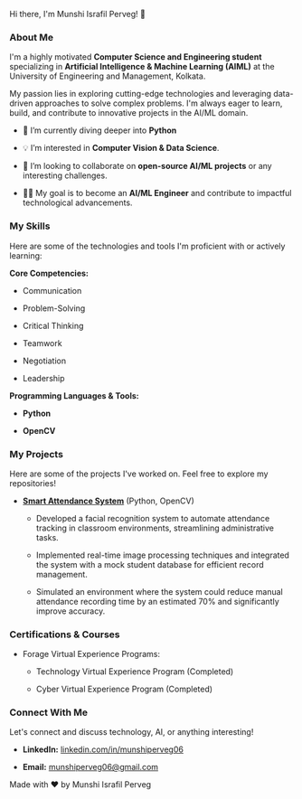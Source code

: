 Hi there, I'm Munshi Israfil Perveg! 👋

### About Me

I'm a highly motivated **Computer Science and Engineering student** specializing in **Artificial Intelligence & Machine Learning (AIML)** at the University of Engineering and Management, Kolkata.

My passion lies in exploring cutting-edge technologies and leveraging data-driven approaches to solve complex problems. I'm always eager to learn, build, and contribute to innovative projects in the AI/ML domain.

* 🌱 I’m currently diving deeper into **Python**

* 💡 I’m interested in **Computer Vision & Data Science**.

* 🤝 I’m looking to collaborate on **open-source AI/ML projects** or any interesting challenges.

* 👨‍💻 My goal is to become an **AI/ML Engineer** and contribute to impactful technological advancements.

### My Skills

Here are some of the technologies and tools I'm proficient with or actively learning:

**Core Competencies:**

* Communication

* Problem-Solving

* Critical Thinking

* Teamwork

* Negotiation

* Leadership

**Programming Languages & Tools:**

* **Python**

* **OpenCV**

<!--
You can also use skill badges for a more visual representation!
Find badges at: https://shields.io/ or https://www.google.com/search?q=https://dev.to/envoy\_/150-badges-for-github-profile-readme-3l5d
Example:
\-->

### My Projects

Here are some of the projects I've worked on. Feel free to explore my repositories!

* [**Smart Attendance System**](https://www.google.com/search?q=https://github.com/munshiperveg06/Smart-Attendance-System-Repo) (Python, OpenCV)

  * Developed a facial recognition system to automate attendance tracking in classroom environments, streamlining administrative tasks.

  * Implemented real-time image processing techniques and integrated the system with a mock student database for efficient record management.

  * Simulated an environment where the system could reduce manual attendance recording time by an estimated 70% and significantly improve accuracy.

<!--
Remember to replace `YourUsername` and `Project-Repo` with your actual GitHub username and repository names.
It's highly recommended to have a good `README.md` within each project repository as well!
-->

### Certifications & Courses

* Forage Virtual Experience Programs:

  * Technology Virtual Experience Program (Completed)

  * Cyber Virtual Experience Program (Completed)

### Connect With Me

Let's connect and discuss technology, AI, or anything interesting!

* **LinkedIn:** [linkedin.com/in/munshiperveg06](https://www.linkedin.com/in/munshiperveg06)

* **Email:** munshiperveg06@gmail.com


<!--


\-->

Made with ❤️ by Munshi Israfil Perveg
